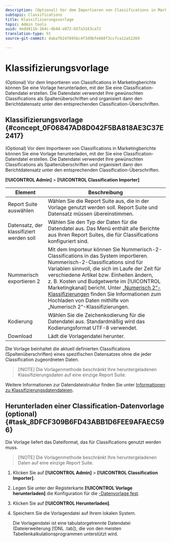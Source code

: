 ```yaml
---
description: (Optional) Vor dem Importieren von Classifications in Marketingberichte können Sie eine Vorlage herunterladen, mit der Sie eine Classification-Datendatei erstellen. Die Datendatei verwendet Ihre gewünschten Classifications als Spaltenüberschriften und organisiert dann den Berichtdatensatz unter den entsprechenden Classification-Überschriften.
subtopic: Classifications
title: Klassifizierungsvorlage
topic: Admin tools
uuid: 4edd411b-164c-4b4d-a872-b57a3163ca72
translation-type: ht
source-git-commit: dabaf6247695bc4f3d9bfe668f3ccfca12a52269

---
```



# Klassifizierungsvorlage

(Optional) Vor dem Importieren von Classifications in Marketingberichte können Sie eine Vorlage herunterladen, mit der Sie eine Classification-Datendatei erstellen. Die Datendatei verwendet Ihre gewünschten Classifications als Spaltenüberschriften und organisiert dann den Berichtdatensatz unter den entsprechenden Classification-Überschriften.

## Klassifizierungsvorlage {#concept_0F06847AD8D042F5BA818AE3C37E2417}

(Optional) Vor dem Importieren von Classifications in Marketingberichte können Sie eine Vorlage herunterladen, mit der Sie eine Classification-Datendatei erstellen. Die Datendatei verwendet Ihre gewünschten Classifications als Spaltenüberschriften und organisiert dann den Berichtdatensatz unter den entsprechenden Classification-Überschriften.

**[!UICONTROL Admin]** > **[!UICONTROL Classification Importer]**

| Element | Beschreibung |
|---|---|
| Report Suite auswählen | Wählen Sie die Report Suite aus, die in der Vorlage genutzt werden soll. Report Suite und Datensatz müssen übereinstimmen. |
| Datensatz, der klassifiziert werden soll | Wählen Sie den Typ der Daten für die Datendatei aus. Das Menü enthält alle Berichte aus Ihren Report Suites, die für Classifications konfiguriert sind. |
| Nummerisch exportieren 2 | Mit dem Importeur können Sie Nummerisch-2-Classifications in das System importieren. Nummerisch-2-Classifications sind für Variablen sinnvoll, die sich im Laufe der Zeit für verschiedene Artikel bzw. Einheiten ändern, z. B. Kosten und Budgetwerte im [!UICONTROL Marketingkanal] bericht. Unter [„Numerisch 2“-Klassifizierungen](/help/components/c-classifications2/c-numeric-2/c-numeric-2-classifications.md) finden Sie Informationen zum Hochladen von Daten mithilfe von „Numerisch 2“-Klassifizierungen. |
| Kodierung | Wählen Sie die Zeichenkodierung für die Datendatei aus. Standardmäßig wird das Kodierungsformat UTF-8 verwendet. |
| Download | Lädt die Vorlagendatei herunter. |

Die Vorlage beinhaltet die aktuell definierten Classifications (Spaltenüberschriften) eines spezifischen Datensatzes ohne die jeder Classification zugeordneten Daten.

>[!NOTE] Die Vorlagenmethode beschränkt Ihre heruntergeladenen Klassifizierungsdaten auf eine einzige Report Suite.

Weitere Informationen zur Datendateistruktur finden Sie unter [Informationen zu Klassifizierungsdatendateien](/help/components/c-classifications2/c-classifications-importer/c-saint-data-files.md).

## Herunterladen einer Classification-Datenvorlage (optional) {#task_8DFCF309B6FD43ABB1D6FEE9AFAEC596}

Die Vorlage liefert das Dateiformat, das für Classifications genutzt werden muss.

>[!NOTE] Die Vorlagenmethode beschränkt Ihre heruntergeladenen Daten auf eine einzige Report Suite.

1. Klicken Sie auf **[!UICONTROL Admin]** > **[!UICONTROL Classification Importer]**.
1. Legen Sie unter der Registerkarte **[!UICONTROL Vorlage herunterladen]** die Konfiguration für die [-Datenvorlage fest](/help/components/c-classifications2/c-classifications-importer/c-download-saint-data.md).
1. Klicken Sie auf **[!UICONTROL Herunterladen]**.
1. Speichern Sie die Vorlagendatei auf Ihrem lokalen System.

   Die Vorlagendatei ist eine tabulatorgetrennte Datendatei (Dateierweiterung [!DNL .tab]), die von den meisten Tabellenkalkulationsprogrammen unterstützt wird.


